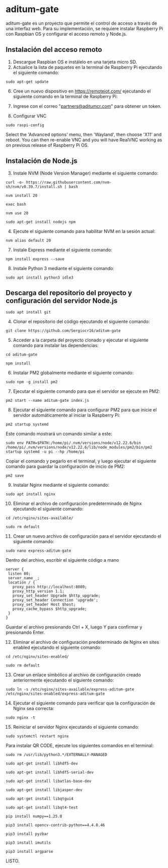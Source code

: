 # aditum-gate

aditum-gate es un proyecto que permite el control de acceso a través de una interfaz web. Para su implementación, se requiere instalar Raspberry Pi con Raspbian OS y configurar el acceso remoto y Node.js.

## Instalación del acceso remoto

1. Descargue Raspbian OS e instálelo en una tarjeta micro SD.
2. Actualice la lista de paquetes en la terminal de Raspberry Pi ejecutando el siguiente comando:
```
sudo apt-get update
```

6. Cree un nuevo dispositivo en https://remoteiot.com/ ejecutando el siguiente comando en la terminal de Raspberry Pi:

7. Ingrese con el correo "partners@aditumcr.com" para obtener un token.

8. Configurar VNC
```
sudo raspi-config
```
Select the 'Advanced options' menu, then 'Wayland', then choose 'X11' and reboot. You can then re-enable VNC and you will have RealVNC working as on previous release of Raspberry Pi OS.

## Instalación de Node.js

3. Instale NVM (Node Version Manager) mediante el siguiente comando:
```
curl -o- https://raw.githubusercontent.com/nvm-sh/nvm/v0.39.7/install.sh | bash
```
```
nvm install 20
```
```
exec bash
```
```
nvm use 20
```
```
sudo apt-get install nodejs npm
```
4. Ejecute el siguiente comando para habilitar NVM en la sesión actual:
```
nvm alias default 20
```

7. Instale Express mediante el siguiente comando:
```
npm install express --save
```
8. Instale Python 3 mediante el siguiente comando:
```
sudo apt install python3 idle3
```

## Descarga del repositorio del proyecto y configuración del servidor Node.js

```
sudo apt install git
```
4. Clonar el repositorio del código ejecutando el siguiente comando:
```
git clone https://github.com/Sergiocr16/aditum-gate
```
5. Acceder a la carpeta del proyecto clonado y ejecutar el siguiente comando para instalar las dependencias:
 ```
cd aditum-gate
```
```
npm install
```
6. Instalar PM2 globalmente mediante el siguiente comando:
 ```
sudo npm -g install pm2
```
7. Ejecutar el siguiente comando para que el servidor se ejecute en PM2:
 ```
pm2 start --name aditum-gate index.js
```
8. Ejecutar el siguiente comando para configurar PM2 para que inicie el servidor automáticamente al iniciar la Raspberry Pi:
 ```
pm2 startup systemd
```
Este comando mostrará un comando similar a este:
 ```
sudo env PATH=$PATH:/home/pi/.nvm/versions/node/v12.22.6/bin /home/pi/.nvm/versions/node/v12.22.6/lib/node_modules/pm2/bin/pm2 startup systemd -u pi --hp /home/pi
```
Copiar el comando y pegarlo en el terminal, y luego ejecutar el siguiente comando para guardar la configuración de inicio de PM2:
 ```
pm2 save
```
9. Instalar Nginx mediante el siguiente comando:
 ```
sudo apt install nginx
```
10. Eliminar el archivo de configuración predeterminado de Nginx ejecutando el siguiente comando:
 ```
cd /etc/nginx/sites-available/
 ```
 ```
sudo rm default
```
11. Crear un nuevo archivo de configuración para el servidor ejecutando el siguiente comando:
 ```
sudo nano express-aditum-gate
```
Dentro del archivo, escribir el siguiente código a mano
 ```
server {
  listen 80;
  server_name _;
  location / {
    proxy_pass http://localhost:8080;
    proxy_http_version 1.1;
    proxy_set_header Upgrade $http_upgrade;
    proxy_set_header Connection 'upgrade';
    proxy_set_header Host $host;
    proxy_cache_bypass $http_upgrade;
  }
}
```
Guardar el archivo presionando Ctrl + X, luego Y para confirmar y presionando Enter.

12. Eliminar el archivo de configuración predeterminado de Nginx en sites enabled ejecutando el siguiente comando:
 ```
 cd /etc/nginx/sites-enabled/
 ```
 ```
sudo rm default
```
13. Crear un enlace simbólico al archivo de configuración creado anteriormente ejecutando el siguiente comando:
 ```
sudo ln -s /etc/nginx/sites-available/express-aditum-gate /etc/nginx/sites-enabled/express-aditum-gate
```
14. Ejecutar el siguiente comando para verificar que la configuración de Nginx sea correcta:
 ```
sudo nginx -t
```
15. Reiniciar el servidor Nginx ejecutando el siguiente comando:
 ```
sudo systemctl restart nginx
```

Para instalar QR CODE, ejecute los siguientes comandos en el terminal:
```
sudo rm /usr/lib/python3.*/EXTERNALLY-MANAGED
```
```
sudo apt-get install libhdf5-dev
```
```
sudo apt-get install libhdf5-serial-dev 
```
```
sudo apt-get install libatlas-base-dev
```
```
sudo apt-get install libjasper-dev
```
```
sudo apt-get install libqtgui4 
```
```
sudo apt-get install libqt4-test
```
```
pip install numpy==1.25.0
```
```
pip3 install opencv-contrib-python==4.4.0.46
```
```
pip3 install pyzbar
```
```
pip3 install imutils
```
```
pip3 install argparse
```

LISTO.








